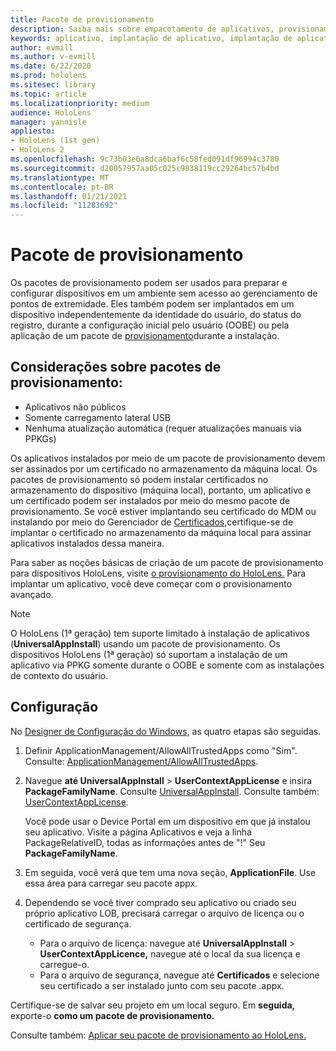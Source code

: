 ```yaml
---
title: Pacote de provisionamento
description: Saiba mais sobre empacotamento de aplicativos, provisionamento, implantação e implantação de aplicativos corporativos para dispositivos HoloLens.
keywords: aplicativo, implantação de aplicativo, implantação de aplicativo empresarial, provisionamento
author: evmill
ms.author: v-evmill
ms.date: 6/22/2020
ms.prod: hololens
ms.sitesec: library
ms.topic: article
ms.localizationpriority: medium
audience: HoloLens
manager: yannisle
appliesto:
- HoloLens (1st gen)
- HoloLens 2
ms.openlocfilehash: 9c73b03e6a8dca6baf6c58fed091df96994c3780
ms.sourcegitcommit: d20057957aa05c025c9838119cc29264bc57b4bd
ms.translationtype: MT
ms.contentlocale: pt-BR
ms.lasthandoff: 01/21/2021
ms.locfileid: "11283692"
---
```

# Pacote de provisionamento

Os pacotes de provisionamento podem ser usados para preparar e configurar dispositivos em um ambiente sem acesso ao gerenciamento de pontos de extremidade. Eles também podem ser implantados em um dispositivo independentemente da identidade do usuário, do status do registro, durante a configuração inicial pelo usuário (OOBE) ou pela aplicação de um pacote de [provisionamento](https://docs.microsoft.com/hololens/hololens-provisioning##apply-a-provisioning-package-to-hololens-during-setup)durante a instalação.

## Considerações sobre pacotes de provisionamento:

* Aplicativos não públicos
* Somente carregamento lateral USB
* Nenhuma atualização automática (requer atualizações manuais via PPKGs)

Os aplicativos instalados por meio de um pacote de provisionamento devem ser assinados por um certificado no armazenamento da máquina local. Os pacotes de provisionamento só podem instalar certificados no armazenamento do dispositivo (máquina local), portanto, um aplicativo e um certificado podem ser instalados por meio do mesmo pacote de provisionamento. Se você estiver implantando seu certificado do MDM ou instalando por meio do Gerenciador de [Certificados,](certificate-manager.md)certifique-se de implantar o certificado no armazenamento da máquina local para assinar aplicativos instalados dessa maneira.

Para saber as noções básicas de criação de um pacote de provisionamento para dispositivos HoloLens, visite [o provisionamento do HoloLens.](https://docs.microsoft.com/hololens/hololens-provisioning) Para implantar um aplicativo, você deve começar com o provisionamento avançado.

> [!NOTE]
> O HoloLens (1ª geração) tem suporte limitado à instalação de aplicativos (**UniversalAppInstall**) usando um pacote de provisionamento. Os dispositivos HoloLens (1ª geração) só suportam a instalação de um aplicativo via PPKG somente durante o OOBE e somente com as instalações de contexto do usuário.

## Configuração

No [Designer de Configuração do Windows,](https://www.microsoft.com/store/productId/9NBLGGH4TX22) as quatro etapas são seguidas.

1. Definir ApplicationManagement/AllowAllTrustedApps como "Sim". Consulte: [ApplicationManagement/AllowAllTrustedApps](https://docs.microsoft.com/windows/client-management/mdm/policy-csp-applicationmanagement#applicationmanagement-allowalltrustedapps).

2. Navegue **até UniversalAppInstall**  >  **UserContextAppLicense** e insira **PackageFamilyName**. Consulte [UniversalAppInstall](https://docs.microsoft.com/windows/configuration/wcd/wcd-universalappinstall). Consulte também: [UserContextAppLicense](https://docs.microsoft.com/windows/configuration/wcd/wcd-universalappinstall#usercontextapplicense).

   Você pode usar o Device Portal em um dispositivo em que já instalou seu aplicativo. Visite a página Aplicativos e veja a linha PackageRelativeID, todas as informações antes de "!" Seu **PackageFamilyName**.

3. Em seguida, você verá que tem uma nova seção, **ApplicationFile**. Use essa área para carregar seu pacote appx.

4. Dependendo se você tiver comprado seu aplicativo ou criado seu próprio aplicativo LOB, precisará carregar o arquivo de licença ou o certificado de segurança.

    - Para o arquivo de licença: navegue até **UniversalAppInstall**  >  **UserContextAppLicence,** navegue até o local da sua licença e carregue-o.
    - Para o arquivo de segurança, navegue até **Certificados** e selecione seu certificado a ser instalado junto com seu pacote .appx.

Certifique-se de salvar seu projeto em um local seguro. Em **seguida,** exporte-o **como um pacote de provisionamento.**  

Consulte também: [Aplicar seu pacote de provisionamento ao HoloLens.](https://docs.microsoft.com/hololens/hololens-provisioning#apply-a-provisioning-package-to-hololens-during-setup)
